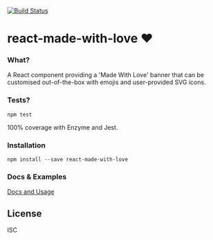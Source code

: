 [![Build Status](https://travis-ci.com/chrisgreg/react-made-with-love.svg?token=7RtYsTdUb4pT8z8UvHkG&branch=master)](https://travis-ci.com/chrisgreg/react-made-with-love)

# react-made-with-love ❤️

### What?
A React component providing a 'Made With Love' banner that can be customised out-of-the-box with emojis and user-provided SVG icons.

### Tests?

`npm test`

100% coverage with Enzyme and Jest.

### Installation

`npm install --save react-made-with-love`

### Docs & Examples

[Docs and Usage](https://chrisgreg.github.io/react-made-with-love/)

## License

ISC
